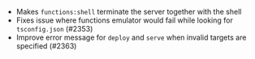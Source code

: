 - Makes `functions:shell` terminate the server together with the shell
- Fixes issue where functions emulator would fail while looking for `tsconfig.json` (#2353)
- Improve error message for `deploy` and `serve` when invalid targets are specified (#2363)
